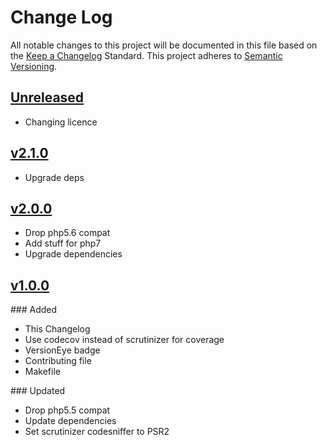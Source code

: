 # Change Log
All notable changes to this project will be documented in this file based on the [Keep a Changelog](http://keepachangelog.com/) Standard.
This project adheres to [Semantic Versioning](http://semver.org/).

## [Unreleased](https://github.com/gbprod/doctrine-specification-bundle/compare/v2.1.0...HEAD)
 
 - Changing licence

## [v2.1.0](https://github.com/gbprod/doctrine-specification-bundle/compare/v2.0.0...v2.1.0)

 - Upgrade deps

## [v2.0.0](https://github.com/gbprod/doctrine-specification-bundle/compare/v1.0.0...v2.0.0)

 - Drop php5.6 compat
 - Add stuff for php7
 - Upgrade dependencies

## [v1.0.0](https://github.com/gbprod/doctrine-specification-bundle/compare/v0.1.1...v1.0.0)

### Added

 - This Changelog
 - Use codecov instead of scrutinizer for coverage
 - VersionEye badge
 - Contributing file
 - Makefile

### Updated
 - Drop php5.5 compat
 - Update dependencies
 - Set scrutinizer codesniffer to PSR2
